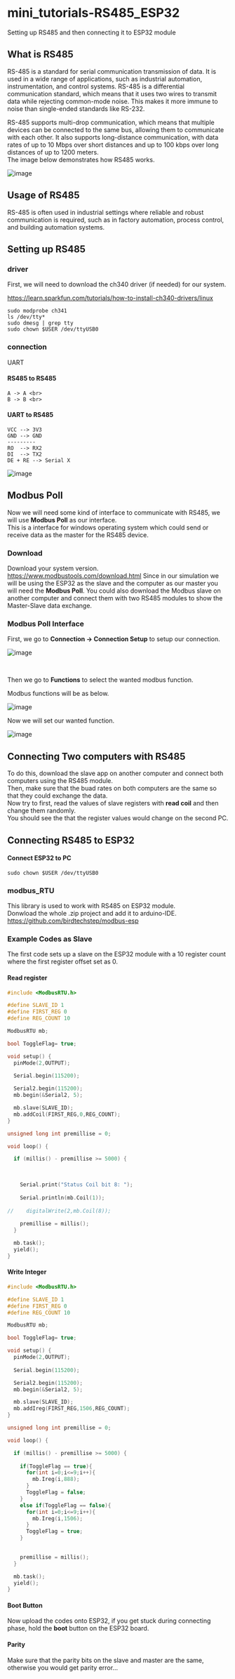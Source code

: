 # mini_tutorials-RS485_ESP32
Setting up RS485 and then connecting it to ESP32 module
## What is RS485
RS-485 is a standard for serial communication transmission of data. It is used in a wide range of applications, such as industrial automation, instrumentation, and control systems. RS-485 is a differential communication standard, which means that it uses two wires to transmit data while rejecting common-mode noise. This makes it more immune to noise than single-ended standards like RS-232.

RS-485 supports multi-drop communication, which means that multiple devices can be connected to the same bus, allowing them to communicate with each other. It also supports long-distance communication, with data rates of up to 10 Mbps over short distances and up to 100 kbps over long distances of up to 1200 meters. <br>
The image below demonstrates how RS485 works.<br>

![image](https://github.com/bigwhoman/mini_tutorials-RS485_ESP32/assets/79264715/a36be1b7-d303-4cdf-a6f8-6c481f991b14)

## Usage of RS485
RS-485 is often used in industrial settings where reliable and robust communication is required, such as in factory automation, process control, and building automation systems.
## Setting up RS485
### driver
First, we will need to download the ch340 driver (if needed) for our system. <br>

https://learn.sparkfun.com/tutorials/how-to-install-ch340-drivers/linux
```Shell
sudo modprobe ch341
ls /dev/tty*
sudo dmesg | grep tty
sudo chown $USER /dev/ttyUSB0
```

### connection 
UART
#### RS485 to RS485
```
A -> A <br>
B -> B <br>
```
#### UART to RS485

```
VCC --> 3V3
GND --> GND
---------
RO  --> RX2
DI  --> TX2
DE + RE --> Serial X
```

![image](https://github.com/bigwhoman/mini_tutorials-RS485_ESP32/assets/79264715/74151021-8bdd-4a32-b60c-9231c4629953)


## Modbus Poll
Now we will need some kind of interface to communicate with RS485, we will use <b>Modbus Poll</b> as our interface.<br>
This is a interface for windows operating system which could send or receive data as the master for the RS485 device.

### Download
Download your system version. <br>
https://www.modbustools.com/download.html
Since in our simulation we will be using the ESP32 as the slave and the computer as our master you will need the <b>Modbus Poll</b>.
You could also download the Modbus slave on another computer and connect them with two RS485 modules to show the Master-Slave data exchange.

### Modbus Poll Interface
First, we go to <b>Connection -> Connection Setup</b> to setup our connection.<br>

![image](https://github.com/bigwhoman/mini_tutorials-RS485_ESP32/assets/79264715/1e1e0297-3b7b-417a-8c25-429500138bbe)

<br>

Then we go to <b>Functions</b> to select the wanted modbus function. <br>

Modbus functions will be as below. 

![image](https://github.com/bigwhoman/mini_tutorials-RS485_ESP32/assets/79264715/0d34db7f-d0bb-4caf-ba19-a4db21d62f81)

Now we will set our wanted function. <br>

![image](https://github.com/bigwhoman/mini_tutorials-RS485_ESP32/assets/79264715/175c9835-d914-4576-8ca6-aaa0dc0e4207)


## Connecting Two computers with RS485

To do this, download the slave app on another computer and connect both computers using the RS485 module. <br>
Then, make sure that the buad rates on both computers are the same so that they could exchange the data. <br>
Now try to first, read the values of slave registers with <b>read coil</b> and then change them randomly. <br>
You should see the that the register values would change on the second PC.

## Connecting RS485 to ESP32
#### Connect ESP32 to PC
```
sudo chown $USER /dev/ttyUSB0
```

### modbus_RTU
This library is used to work with RS485 on ESP32 module. <br>
Donwload the whole .zip project and add it to arduino-IDE. <br>
https://github.com/birdtechstep/modbus-esp

### Example Codes as Slave

The first code sets up a slave on the ESP32 module with a 10 register count where the first register offset set as 0. <br>

#### Read register
```ino
#include <ModbusRTU.h>

#define SLAVE_ID 1
#define FIRST_REG 0
#define REG_COUNT 10

ModbusRTU mb;

bool ToggleFlag= true;

void setup() {
  pinMode(2,OUTPUT);
  
  Serial.begin(115200);

  Serial2.begin(115200);
  mb.begin(&Serial2, 5);

  mb.slave(SLAVE_ID);
  mb.addCoil(FIRST_REG,0,REG_COUNT);
}

unsigned long int premillise = 0;

void loop() {

  if (millis() - premillise >= 5000) {
  
    

    Serial.print("Status Coil bit 8: ");
    
    Serial.println(mb.Coil(1));
    
//    digitalWrite(2,mb.Coil(8));
     
    premillise = millis();
  }

  mb.task();
  yield();
}
```
#### Write Integer
```ino
#include <ModbusRTU.h>

#define SLAVE_ID 1
#define FIRST_REG 0
#define REG_COUNT 10

ModbusRTU mb;

bool ToggleFlag= true;

void setup() {
  pinMode(2,OUTPUT);
  
  Serial.begin(115200);

  Serial2.begin(115200);
  mb.begin(&Serial2, 5);

  mb.slave(SLAVE_ID);
  mb.addIreg(FIRST_REG,1506,REG_COUNT);
}

unsigned long int premillise = 0;

void loop() {

  if (millis() - premillise >= 5000) {
  
    if(ToggleFlag == true){
      for(int i=0;i<=9;i++){
        mb.Ireg(i,888);    
      }
      ToggleFlag = false;
    }
    else if(ToggleFlag == false){
      for(int i=0;i<=9;i++){
        mb.Ireg(i,1506);    
      }
      ToggleFlag = true;
    }

     
    premillise = millis();
  }

  mb.task();
  yield();
}
```

#### Boot Button
Now upload the codes onto ESP32, if you get stuck during connecting phase, hold the <b>boot</b> button on the ESP32 board.

#### Parity
Make sure that the parity bits on the slave and master are the same, otherwise you would get parity error...
